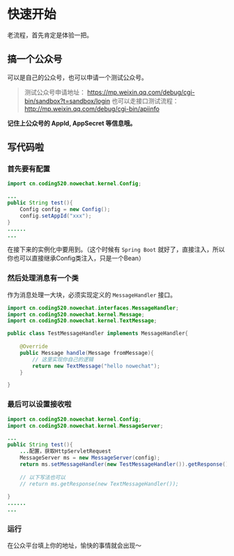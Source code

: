 # 快速开始

老流程，首先肯定是体验一把。
## 搞一个公众号
可以是自己的公众号，也可以申请一个测试公众号。

> 测试公众号申请地址： https://mp.weixin.qq.com/debug/cgi-bin/sandbox?t=sandbox/login
> 也可以走接口测试流程：http://mp.weixin.qq.com/debug/cgi-bin/apiinfo

**记住上公众号的 AppId, AppSecret 等信息哦。**

## 写代码啦
### 首先要有配置
```Java
import cn.coding520.nowechat.kernel.Config;

...
public String test(){
    Config config = new Config();
    config.setAppId("xxx");
}
......
...
```
在接下来的实例化中要用到。（这个时候有 `Spring Boot` 就好了，直接注入，所以你也可以直接继承Config类注入，只是一个Bean）

### 然后处理消息有一个类
作为消息处理一大块，必须实现定义的 `MessageHandler` 接口。
```Java
import cn.coding520.nowechat.interfaces.MessageHandler;
import cn.coding520.nowechat.kernel.Message;
import cn.coding520.nowechat.kernel.TextMessage;

public class TestMessageHandler implements MessageHandler{
 
    @Override
    public Message handle(Message fromMessage){
        // 这里实现你自己的逻辑
        return new TextMessage("hello nowechat");
    }

}
```

### 最后可以设置接收啦

```Java
import cn.coding520.nowechat.kernel.Config;
import cn.coding520.nowechat.kernel.MessageServer;

...
public String test(){
    ...配置，获取HttpServletRequest
    MessageServer ms = new MessageServer(config);
    return ms.setMessageHandler(new TestMessageHandler()).getResponse();
    
    // 以下写法也可以
    // return ms.getResponse(new TextMessageHandler());
    
}
......
...
```

### 运行
在公众平台填上你的地址，愉快的事情就会出现～
